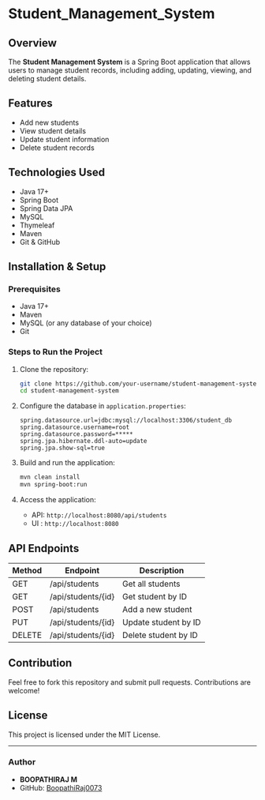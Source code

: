 # Student_Management_System

## Overview
The **Student Management System** is a Spring Boot application that allows users to manage student records, including adding, updating, viewing, and deleting student details.

## Features
- Add new students
- View student details
- Update student information
- Delete student records


## Technologies Used
- Java 17+
- Spring Boot
- Spring Data JPA
- MySQL 
- Thymeleaf 
- Maven
- Git & GitHub

## Installation & Setup
### Prerequisites
- Java 17+
- Maven
- MySQL (or any database of your choice)
- Git

### Steps to Run the Project
1. Clone the repository:
   ```bash
   git clone https://github.com/your-username/student-management-system.git
   cd student-management-system
   ```

2. Configure the database in `application.properties`:
   ```properties
   spring.datasource.url=jdbc:mysql://localhost:3306/student_db
   spring.datasource.username=root
   spring.datasource.password=*****
   spring.jpa.hibernate.ddl-auto=update
   spring.jpa.show-sql=true
   ```

3. Build and run the application:
   ```bash
   mvn clean install
   mvn spring-boot:run
   ```

4. Access the application:
   - API: `http://localhost:8080/api/students`
   - UI : `http://localhost:8080`

## API Endpoints
| Method | Endpoint          | Description              |
|--------|-------------------|--------------------------|
| GET    | /api/students     | Get all students         |
| GET    | /api/students/{id}| Get student by ID        |
| POST   | /api/students     | Add a new student        |
| PUT    | /api/students/{id}| Update student by ID     |
| DELETE | /api/students/{id}| Delete student by ID     |

## Contribution
Feel free to fork this repository and submit pull requests. Contributions are welcome!

## License
This project is licensed under the MIT License.

---

### Author
- **BOOPATHIRAJ M**
- GitHub: [BoopathiRaj0073]((https://github.com/BoopathiRaj0073/Student_Management_System))


